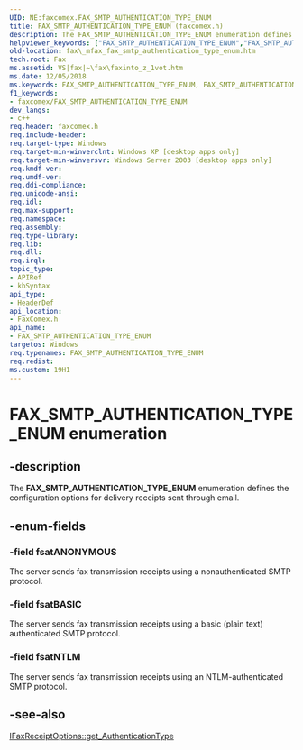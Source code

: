 ```yaml
---
UID: NE:faxcomex.FAX_SMTP_AUTHENTICATION_TYPE_ENUM
title: FAX_SMTP_AUTHENTICATION_TYPE_ENUM (faxcomex.h)
description: The FAX_SMTP_AUTHENTICATION_TYPE_ENUM enumeration defines the configuration options for delivery receipts sent through email.helpviewer_keywords: ["FAX_SMTP_AUTHENTICATION_TYPE_ENUM","FAX_SMTP_AUTHENTICATION_TYPE_ENUM enumeration [Fax Service]","_mfax_fax_smtp_authentication_type_enum","fax._mfax_fax_smtp_authentication_type_enum","faxcomex/FAX_SMTP_AUTHENTICATION_TYPE_ENUM","faxcomex/fsatANONYMOUS","faxcomex/fsatBASIC","faxcomex/fsatNTLM","fsatANONYMOUS","fsatBASIC","fsatNTLM"]
old-location: fax\_mfax_fax_smtp_authentication_type_enum.htm
tech.root: Fax
ms.assetid: VS|fax|~\fax\faxinto_z_1vot.htm
ms.date: 12/05/2018
ms.keywords: FAX_SMTP_AUTHENTICATION_TYPE_ENUM, FAX_SMTP_AUTHENTICATION_TYPE_ENUM enumeration [Fax Service], _mfax_fax_smtp_authentication_type_enum, fax._mfax_fax_smtp_authentication_type_enum, faxcomex/FAX_SMTP_AUTHENTICATION_TYPE_ENUM, faxcomex/fsatANONYMOUS, faxcomex/fsatBASIC, faxcomex/fsatNTLM, fsatANONYMOUS, fsatBASIC, fsatNTLM
f1_keywords:
- faxcomex/FAX_SMTP_AUTHENTICATION_TYPE_ENUM
dev_langs:
- c++
req.header: faxcomex.h
req.include-header: 
req.target-type: Windows
req.target-min-winverclnt: Windows XP [desktop apps only]
req.target-min-winversvr: Windows Server 2003 [desktop apps only]
req.kmdf-ver: 
req.umdf-ver: 
req.ddi-compliance: 
req.unicode-ansi: 
req.idl: 
req.max-support: 
req.namespace: 
req.assembly: 
req.type-library: 
req.lib: 
req.dll: 
req.irql: 
topic_type:
- APIRef
- kbSyntax
api_type:
- HeaderDef
api_location:
- FaxComex.h
api_name:
- FAX_SMTP_AUTHENTICATION_TYPE_ENUM
targetos: Windows
req.typenames: FAX_SMTP_AUTHENTICATION_TYPE_ENUM
req.redist: 
ms.custom: 19H1
---
```


# FAX_SMTP_AUTHENTICATION_TYPE_ENUM enumeration


## -description


The <b>FAX_SMTP_AUTHENTICATION_TYPE_ENUM</b> enumeration defines the configuration options for delivery receipts sent through email.


## -enum-fields




### -field fsatANONYMOUS

The server sends fax transmission receipts using a nonauthenticated SMTP protocol. 


### -field fsatBASIC

The server sends fax transmission receipts using a basic (plain text) authenticated SMTP protocol. 


### -field fsatNTLM

The server sends fax transmission receipts using an NTLM-authenticated SMTP protocol. 


## -see-also




<a href="https://docs.microsoft.com/previous-versions/windows/desktop/fax/-mfax-faxreceiptoptions-authenticationtype-vb">IFaxReceiptOptions::get_AuthenticationType</a>
 

 

